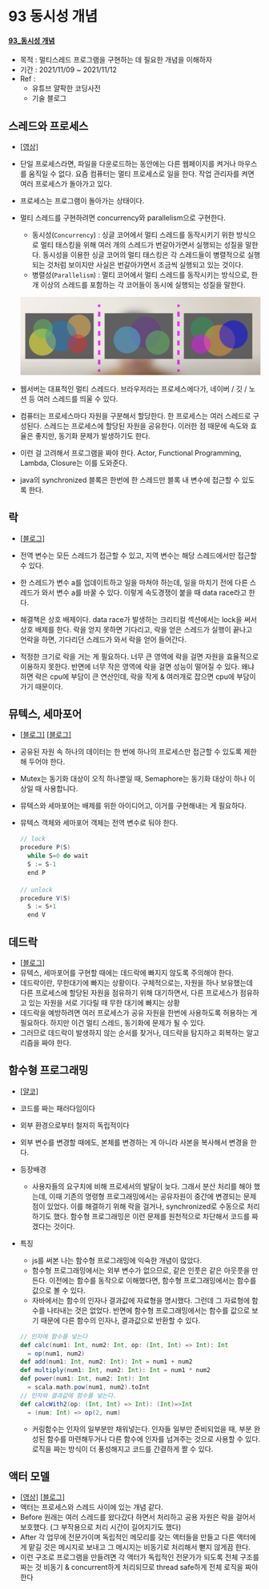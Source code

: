 # 93 동시성 개념

#### [93_동시성 개념](./93_동시성_개념)

- 목적 : 멀티스레드 프로그램을 구현하는 데 필요한 개념을 이해하자
- 기간 : 2021/11/09 ~ 2021/11/12
- Ref : 
  - 유튜브 얄팍한 코딩사전
  - 기술 블로그



## 스레드와 프로세스

- [[영상\]](https://youtu.be/iks_Xb9DtTM)

- 단일 프로세스라면, 파일을 다운로드하는 동안에는 다른 웹페이지를 켜거나 마우스를 움직일 수 없다. 요즘 컴퓨터는 멀티 프로세스로 일을 한다. 작업 관리자를 켜면 여러 프로세스가 돌아가고 있다.

- 프로세스는 프로그램이 돌아가는 상태이다.

- 멀티 스레드를 구현하려면 concurrency와 parallelism으로 구현한다.

  - 동시성(`Concurrency`) : 싱글 코어에서 멀티 스레드를 동작시키기 위한 방식으로 멀티 태스킹을 위해 여러 개의 스레드가 번갈아가면서 실행되는 성질을 말한다. 동시성을 이용한 싱글 코어의 멀티 태스킹은 각 스레드들이 병렬적으로 실행되는 것처럼 보이지만 사실은 번갈아가면서 조금씩 실행되고 있는 것이다.
  - 병렬성(`Parallelism`) : 멀티 코어에서 멀티 스레드를 동작시키는 방식으로, 한 개 이상의 스레드를 포함하는 각 코어들이 동시에 실행되는 성질을 말한다.

  ![프로세서와스레드](./asset/프로세서와스레드.PNG)

- 웹서버는 대표적인 멀티 스레드다. 브라우저라는 프로세스에다가, 네이버 / 깃 / 노션 등 여러 스레드를 띄울 수 있다.

- 컴퓨터는 프로세스마다 자원을 구분해서 할당한다. 한 프로세스는 여러 스레드로 구성된다. 스레드는 프로세스에 할당된 자원을 공유한다. 이러한 점 때문에 속도와 효율은 좋지만, 동기화 문제가 발생하기도 한다.

- 이런 걸 고려해서 프로그램을 짜야 한다. Actor, Functional Programming, Lambda, Closure는 이를 도와준다.

- java의 synchronized 블록은 한번에 한 스레드만 블록 내 변수에 접근할 수 있도록 한다.

  

## 락

- [[블로그\]](https://popcorntree.tistory.com/84?category=813524)

- 전역 변수는 모든 스레드가 접근할 수 있고, 지역 변수는 해당 스레드에서만 접근할 수 있다.

- 한 스레드가 변수 a를 업데이트하고 일을 마쳐야 하는데, 일을 마치기 전에 다른 스레드가 와서 변수 a를 바꿀 수 있다. 이렇게 속도경쟁이 붙을 때 data race라고 한다.

- 해결책은 상호 배제이다. data race가 발생하는 크리티컬 섹션에서는 lock을 써서 상호 배제를 한다. 락을 얻지 못하면 기다리고, 락을 얻은 스레드가 실행이 끝나고 언락을 하면, 기다리던 스레드가 와서 락을 얻어 들어간다.

- 적정한 크기로 락을 거는 게 필요하다. 너무 큰 영역에 락을 걸면 자원을 효율적으로 이용하지 못한다. 반면에 너무 작은 영역에 락을 걸면 성능이 떨어질 수 있다. 왜냐하면 락은 cpu에 부담이 큰 연산인데, 락을 작게 & 여러개로 잡으면 cpu에 부담이 가기 때문이다.

  

## 뮤텍스, 세마포어

- [[블로그\]](https://worthpreading.tistory.com/90) [[블로그\]](https://jwprogramming.tistory.com/13)

- 공유된 자원 속 하나의 데이터는 한 번에 하나의 프로세스만 접근할 수 있도록 제한해 두어야 한다.

- Mutex는 동기화 대상이 오직 하나뿐일 때, Semaphore는 동기화 대상이 하나 이상일 때 사용합니다.

- 뮤텍스와 세마포어는 배제를 위한 아이디어고, 이거를 구현해내는 게 필요하다.

- 뮤텍스 객체와 세마포어 객체는 전역 변수로 둬야 한다.

  ```scala
  // lock
  procedure P(S)           
  	while S=0 do wait        
  	S := S-1                     
  	end P
  
  // unlock
  procedure V(S)          
  	S := S+1                 
  	end V                    
  ```



## 데드락

- [[블로그\]](https://chanhuiseok.github.io/posts/cs-2/)
- 뮤텍스, 세마포어를 구현할 때에는 데드락에 빠지지 않도록 주의해야 한다.
- 데드락이란, 무한대기에 빠지는 상황이다. 구체적으로는, 자원을 하나 보유했는데 다른 프로세스에 할당된 자원을 점유하기 위해 대기하면서, 다른 프로세스가 점유하고 있는 자원을 서로 기다릴 때 무한 대기에 빠지는 상황
- 데드락을 예방하려면 여러 프로세스가 공유 자원을 한번에 사용하도록 허용하는 게 필요하다. 하지만 이건 멀티 스레드, 동기화에 문제가 될 수 있다.
- 그러므로 데드락이 발생하지 않는 순서를 찾거나, 데드락을 탐지하고 회복하는 알고리즘을 짜야 한다.



## 함수형 프로그래밍

- [[얄코\]](https://youtu.be/jVG5jvOzu9Y)

- 코드를 짜는 패러다임이다

- 외부 환경으로부터 철저히 독립적이다

- 외부 변수를 변경할 때에도, 본체를 변경하는 게 아니라 사본을 복사해서 변경을 한다.

- 등장배경

  - 사용자들의 요구치에 비해 프로세서의 발달이 늦다. 그래서 분산 처리를 해야 했는데, 이때 기존의 명령형 프로그래밍에서는 공유자원이 중간에 변경되는 문제점이 있었다. 이를 해결하기 위해 락을 걸거나, synchronized로 수동으로 처리하기도 했다. 함수형 프로그래밍은 이런 문제를 원천적으로 차단해서 코드를 짜겠다는 것이다.

- 특징

  - js를 써본 나는 함수형 프로그래밍에 익숙한 개념이 많았다.
  - 함수형 프로그래밍에서는 외부 변수가 없으므로, 같은 인풋은 같은 아웃풋을 만든다. 이전에는 함수를 동작으로 이해했다면, 함수형 프로그래밍에서는 함수를 값으로 볼 수 있다.
  - 자바에서는 함수의 인자나 결과값에 자료형을 명시했다. 그런데 그 자료형에 함수를 나타내는 것은 없었다. 반면에 함수형 프로그래밍에서는 함수를 값으로 보기 때문에 다른 함수의 인자나, 결과값으로 반환할 수 있다.

  ```scala
  // 인자에 함수를 넣는다
  def calc(num1: Int, num2: Int, op: (Int, Int) => Int): Int 
  	= op(num1, num2)
  def add(num1: Int, num2: Int): Int = num1 + num2
  def multiply(num1: Int, num2: Int): Int = num1 * num2
  def power(num1: Int, num2: Int): Int 
  	= scala.math.pow(num1, num2).toInt
  // 인자와 결과값에 함수를 넣는다.
  def calcWith2(op: (Int, Int) => Int): (Int)=>Int
  	= (num: Int) => op(2, num)
  ```

  - 커링함수는 인자의 일부분만 채워넣는다. 인자들 일부만 준비되었을 때, 부분 완성된 함수를 마련해두거나 다른 함수에 인자를 넘겨주는 것으로 사용할 수 있다. 로직을 짜는 방식이 더 풍성해지고 코드를 간결하게 짤 수 있다.



## 액터 모델

- [[영상\]](https://www.youtube.com/watch?v=ELwEdb_pD0k) [[블로그\]](https://github.com/funfunStudy/study/wiki/32장-액터와-동시성)
- 액터는 프로세스와 스레드 사이에 있는 개념 같다.
- Before 원래는 여러 스레드를 왔다갔다 하면서 처리하고 공용 자원은 락을 걸어서 보호했다. (그 부작용으로 처리 시간이 길어지기도 했다)
- After 각 업무에 전문가이며 독립적인 메모리를 갖는 액터들을 만들고 다른 액터에게 맡길 것은 메시지로 보내고 그 메시지는 비동기로 처리해서 뻗지 않게끔 한다.
- 이런 구조로 프로그램을 만들려면 각 액터가 독립적인 전문가가 되도록 전체 구조를 짜는 것 비동기 & concurrent하게 처리되므로 thread safe하게 전체 로직을 짜야한다




